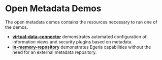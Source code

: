 <!-- SPDX-License-Identifier: Apache-2.0 -->
<!-- Copyright Contributors to the ODPi Egeria project. -->

# Open Metadata Demos
  
The open metadata demos contains the resources necessary to run one of the demos.

* **[virtual-data-connector](virtual-data-connector)** demonstrates automated
configuration of information views and security plugins based on metadata.
* **[in-memory-repository](in-memory-repository-demo)** demonstrates Egeria capabilities without
 the need for an external metadata repository.